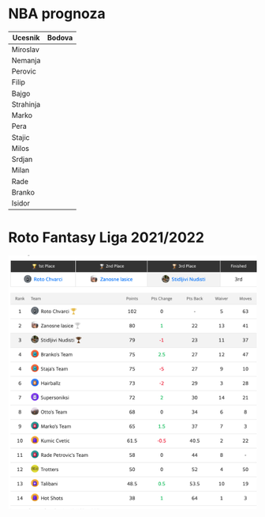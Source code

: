 # NBA prognoza

| Ucesnik        | Bodova
| ------------- |:-------------:|
| Miroslav | |
| Nemanja | |
| Perovic | |
| Filip      | |
| Bajgo | |
| Strahinja | |
| Marko      | |
| Pera | |
| Stajic | |
| Milos | |
| Srdjan | |
| Milan     | |
| Rade | |
| Branko      | |
| Isidor      | |


# Roto Fantasy Liga 2021/2022

![ranking](ranking.png)